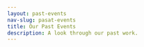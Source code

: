 ```yaml
---
layout: past-events
nav-slug: pasat-events
title: Our Past Events
description: A look through our past work.
---
```

